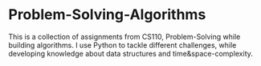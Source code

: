 # Problem-Solving-Algorithms
This is a collection of assignments from CS110, Problem-Solving while building algorithms. I use Python to tackle different challenges, while developing knowledge about data structures and time&amp;space-complexity.
